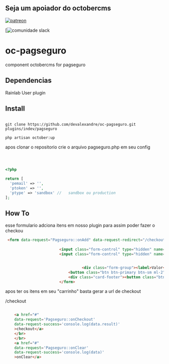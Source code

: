 ## Seja um apoiador do octobercms
[![patreon](https://encrypted-tbn0.gstatic.com/images?q=tbn:ANd9GcSl-jfhjJPyaukslkx14sAUv7rJQHo4n26AXBuc4sjGMK6A-DWF)](https://www.patreon.com/bePatron?c=1683878&rid=2525719)

[![comunidade slack](https://octobercms.slack.com/messages/C382VS00Y)

# oc-pagseguro
component octobercms for pagseguro

## Dependencias 

Rainlab User plugin

## Install

```

git clone https://github.com/devalexandre/oc-pagseguro.git plugins/indev/pagseguro

php artisan october:up

```

apos clonar o repositorio crie o arquivo pagseguro.php em seu config

``` php



<?php

return [
  'pemail' => '',
  'ptoken' => '',
  'ptype' => 'sandbox' //   sandbox ou production
];

```

## How To
esse formulario adciona itens em nosso plugin para assim poder fazer o checkou
``` html 
 <form data-request="Pagseguro::onAdd" data-request-redirect="/checkout">
                                        
                        <input class="form-control" type="hidden" name="item[id]" value="1" >
                        <input class="form-control" type="hidden" name="item[name]" value="ebook octobercms">


                                  <div class="form-group"><label>Valor</label><input class="form-control" type="text" name="item[price]" min="1000" max="10000" required placeholder="minimo 1000.00"></div>
                            <button class="btn btn-primary btn-sm ml-2" type="submit">investir</button></div>
                            <div class="card-footer"><button class="btn btn-danger mtl-4" type="button"><i class="fa fa-file-pdf-o"></i>&nbsp;<strong>Informações</strong></button></div>
                        </form>
```

apos ter os itens em seu "carrinho" basta gerar a url de checkout

/checkout
``` html

    <a href="#"
    data-request='Pagseguro::onCheckout'
    data-request-success='console.log(data.result)'
    >checkout</a>
    </br>
    </br>
    <a href="#"
    data-request='Pagseguro::onClear'
    data-request-success='console.log(data)'
    >onClear</a>

```